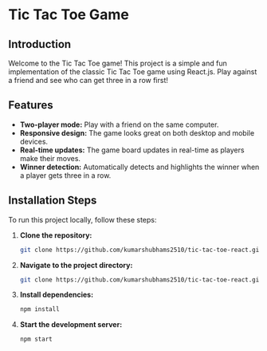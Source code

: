 # Tic Tac Toe Game

## Introduction

Welcome to the Tic Tac Toe game! This project is a simple and fun implementation of the classic Tic Tac Toe game using React.js. Play against a friend and see who can get three in a row first!

## Features

- **Two-player mode:** Play with a friend on the same computer.
- **Responsive design:** The game looks great on both desktop and mobile devices.
- **Real-time updates:** The game board updates in real-time as players make their moves.
- **Winner detection:** Automatically detects and highlights the winner when a player gets three in a row.

## Installation Steps

To run this project locally, follow these steps:

1. **Clone the repository:**

   ```sh
   git clone https://github.com/kumarshubhams2510/tic-tac-toe-react.git
   ```

2. **Navigate to the project directory:**
   ```sh
   git clone https://github.com/kumarshubhams2510/tic-tac-toe-react.git
   ```
3. **Install dependencies:**
   ```sh
   npm install
   ```
4. **Start the development server:**
   ```sh
   npm start
   ```
